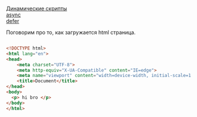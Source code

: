 [Динамические скрипты]()<br>
[async]()<br>
[defer]()<br>


Поговорим про то, как загружается html страница.
```html

<!DOCTYPE html>
<html lang="en">
<head>
    <meta charset="UTF-8">
    <meta http-equiv="X-UA-Compatible" content="IE=edge">
    <meta name="viewport" content="width=device-width, initial-scale=1.0">
    <title>Document</title>
</head>
<body>
  <p> hi bro </p>
</body>
</html>
```
